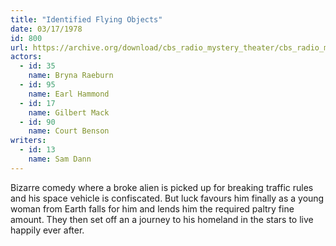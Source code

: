 ```yaml
---
title: "Identified Flying Objects"
date: 03/17/1978
id: 800
url: https://archive.org/download/cbs_radio_mystery_theater/cbs_radio_mystery_theater-0751-0800.zip/cbs_radio_mystery_theater-0751-0800%2Fcbsrmt_0800_identified_flying_objects.mp3
actors:  
  - id: 35
    name: Bryna Raeburn  
  - id: 95
    name: Earl Hammond  
  - id: 17
    name: Gilbert Mack  
  - id: 90
    name: Court Benson
writers:  
  - id: 13
    name: Sam Dann
---
```

Bizarre comedy where a broke alien is picked up for breaking traffic rules and his space vehicle is confiscated. But luck favours him finally as a young woman from Earth falls for him and lends him the required paltry fine amount. They then set off an a journey to his homeland in the stars to live happily ever after.
